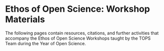# Ethos of Open Science: Workshop Materials

The following pages contain resources, citations, and further activities that accompany the Ethos of Open Science Workshops taught by the TOPS Team during the Year of Open Science.
